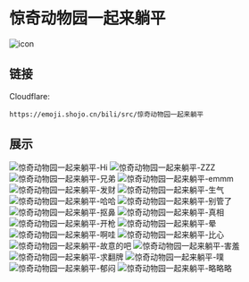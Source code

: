 # 惊奇动物园一起来躺平
![icon](https://emoji.shojo.cn/bili/src/惊奇动物园一起来躺平/icon.png)
## 链接
Cloudflare:
```
https://emoji.shojo.cn/bili/src/惊奇动物园一起来躺平
```
## 展示
![惊奇动物园一起来躺平-Hi](https://emoji.shojo.cn/bili/src/惊奇动物园一起来躺平/惊奇动物园一起来躺平-Hi.png)
![惊奇动物园一起来躺平-ZZZ](https://emoji.shojo.cn/bili/src/惊奇动物园一起来躺平/惊奇动物园一起来躺平-ZZZ.png)
![惊奇动物园一起来躺平-兄弟](https://emoji.shojo.cn/bili/src/惊奇动物园一起来躺平/惊奇动物园一起来躺平-兄弟.png)
![惊奇动物园一起来躺平-emmm](https://emoji.shojo.cn/bili/src/惊奇动物园一起来躺平/惊奇动物园一起来躺平-emmm.png)
![惊奇动物园一起来躺平-发财](https://emoji.shojo.cn/bili/src/惊奇动物园一起来躺平/惊奇动物园一起来躺平-发财.png)
![惊奇动物园一起来躺平-生气](https://emoji.shojo.cn/bili/src/惊奇动物园一起来躺平/惊奇动物园一起来躺平-生气.png)
![惊奇动物园一起来躺平-哈哈](https://emoji.shojo.cn/bili/src/惊奇动物园一起来躺平/惊奇动物园一起来躺平-哈哈.png)
![惊奇动物园一起来躺平-别管了](https://emoji.shojo.cn/bili/src/惊奇动物园一起来躺平/惊奇动物园一起来躺平-别管了.png)
![惊奇动物园一起来躺平-抠鼻](https://emoji.shojo.cn/bili/src/惊奇动物园一起来躺平/惊奇动物园一起来躺平-抠鼻.png)
![惊奇动物园一起来躺平-真相](https://emoji.shojo.cn/bili/src/惊奇动物园一起来躺平/惊奇动物园一起来躺平-真相.png)
![惊奇动物园一起来躺平-开枪](https://emoji.shojo.cn/bili/src/惊奇动物园一起来躺平/惊奇动物园一起来躺平-开枪.png)
![惊奇动物园一起来躺平-晕](https://emoji.shojo.cn/bili/src/惊奇动物园一起来躺平/惊奇动物园一起来躺平-晕.png)
![惊奇动物园一起来躺平-啊哇](https://emoji.shojo.cn/bili/src/惊奇动物园一起来躺平/惊奇动物园一起来躺平-啊哇.png)
![惊奇动物园一起来躺平-比心](https://emoji.shojo.cn/bili/src/惊奇动物园一起来躺平/惊奇动物园一起来躺平-比心.png)
![惊奇动物园一起来躺平-故意的吧](https://emoji.shojo.cn/bili/src/惊奇动物园一起来躺平/惊奇动物园一起来躺平-故意的吧.png)
![惊奇动物园一起来躺平-害羞](https://emoji.shojo.cn/bili/src/惊奇动物园一起来躺平/惊奇动物园一起来躺平-害羞.png)
![惊奇动物园一起来躺平-求翻牌](https://emoji.shojo.cn/bili/src/惊奇动物园一起来躺平/惊奇动物园一起来躺平-求翻牌.png)
![惊奇动物园一起来躺平-噗](https://emoji.shojo.cn/bili/src/惊奇动物园一起来躺平/惊奇动物园一起来躺平-噗.png)
![惊奇动物园一起来躺平-郁闷](https://emoji.shojo.cn/bili/src/惊奇动物园一起来躺平/惊奇动物园一起来躺平-郁闷.png)
![惊奇动物园一起来躺平-略略略](https://emoji.shojo.cn/bili/src/惊奇动物园一起来躺平/惊奇动物园一起来躺平-略略略.png)
